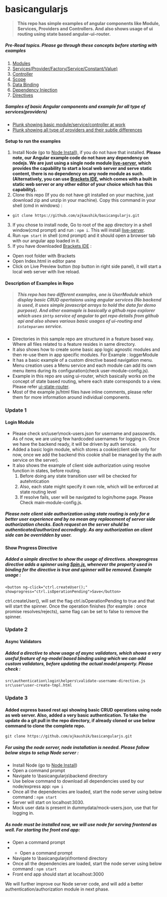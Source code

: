 # basicangularjs
> #### This repo has simple examples of angular components like Module, Services, Providers and Controllers. And also shows usage of ui routing using state based angular-ui-router.

##### Pre-Read topics. Please go through these concepts before starting with examples
>
1. [Modules](https://docs.angularjs.org/guide/module)
2. [Services(Provider/Factory/Service/Constant/Value)](https://docs.angularjs.org/guide/providers)
3. [Controller](https://docs.angularjs.org/guide/controller)
4. [Scope](https://docs.angularjs.org/guide/scope)
5. [Data Binding](https://docs.angularjs.org/guide/databinding)
6. [Dependency Injection](https://docs.angularjs.org/guide/di)
7. [Directives](https://docs.angularjs.org/guide/directive)

##### Samples of basic Angular components and example for all type of services(providers)
>
- [Plunk showing basic module/service/controller at work](http://plnkr.co/edit/T9srpUU7gmfKda0bhnvh?p=preview)
- [Plunk showing all type of providers and their subtle differences](http://plnkr.co/edit/JAVeweDD1AW4H0IiJ5kh?p=preview)

#### Setup to run the examples
>
1. Install Node (go to [Node Install](https://nodejs.org/en/download/)), if you do not have that installed. **Please note, our Angular example code do not have any dependency on nodejs. We are just using a single node module [live-server](https://github.com/tapio/live-server), which provides the capability to start a local web server and serve static content, there is no dependency on any node module as such. (Alternatively, you can use [Brackets IDE](http://brackets.io/), which comes with a built in static web server or any other editor of your choice which has this capability).**
2. Clone this repo (If you do not have git installed on your machine, just download zip and unzip in your machine). Copy this command in your shell (cmd in windows) : 
  - `git clone https://github.com/ajkaushik/basicangularjs.git`
3. If you chose to install node, Go to root of the app directory in a shell window(cmd prompt) and run : `npm i`. This will install [live-server](https://github.com/tapio/live-server).
4. Run `npm start` in shell (cmd prompt) and it should open a browser tab with our angular app loaded in it.
5. If you have downloaded [Brackets IDE](http://brackets.io/) :
  * Open root folder with Brackets
  * Open Index.html in editor pane
  * Click on Live Preview button (top button in right side panel), it will start a local web server with live reload.

#### Description of Examples in Repo
> ##### This repo has two different examples, one is UserModule which display basic CRUD opertaions using angular services (No backend is used, it uses simple javascript arrays to hold the data for demo purpose). And other examaple is basically a github repo explorer which uses `$http` service of angular to get repo details from github api and also shows various basic usages of ui-routing and `$stateparams` service.
- Directories in this sample repo are structured in a feature based way. Where all files related to a feature resides in same directory.
- It also shows how to create some basic app logic agnostic modules and then re-use them in app specific modules. For Example : loggerModule
- It has a basic example of a custom directive based navigation menu. Menu creation uses a Menu service and each module can add its own menu items during its configuration(check user-module-config.js).
- Example in this repo are using ui-router, which basically works on the concept of state based routing, where each state corresponds to a view. Please refer [ui-state-router](https://scotch.io/tutorials/angular-routing-using-ui-router).
- Most of the example js/html files have inline comments, please refer them for more information around individual components. 

### Update 1
> 
#### Login Module
- Please check src\user\mock-users.json for username and passowrds. As of now, we are using few hardcoded usernames for logging in. Once we have the backend ready, it will be driven by auth service.
- Added a basic login module, which stores a cookie(client side only for now, once we add the backend this cookie shall be managed by the auth service on the server).
- It also shows the example of client side authorization using resolve function in states, before routing.
  1. Before doing any state transition user will be checked for autehntication
  2. Also, each state might specify it own role, which will be enforced at state routing level
  3. If resolve fails, user will be navigated to login/home page. Please Check main-module-config.js.

##### Please note client side authorization using state routing is only for a better user experience and by no mean any replacement of server side authorization checks. Each request on the server shuld be authenticated/authorized accrodingly. As any authorization on client side can be overridden by user.

> 
#### Show Progress Directive
##### Added a simple directive to show the usage of directives. *showprogress* directive adds a spinner using *[Spin.js](http://fgnass.github.io/spin.js/)*, whenever the property used in binding for the directive is true and spinner will be removed. Example usage :
```
<button ng-click="ctrl.createUser();" showprogress="ctrl.isOperationPending">Save</button>
```
ctrl.createUser(), will set the flag ctrl.isOperationPending to true and that will start the spinner. Once the operation finishes (for example : once promise resolves/rejects), same flag can be set to false to remove the spinner.

### Update 2
>
#### Async Validators
##### Added a directive to show usage of async validators, which shows a very useful feature of ng-model based binding using which we can add custom validators, before updating the actual model property. Please check :
```
src\authentication\login\helpers\validate-username-directive.js
src\user\user-create-tmpl.html
```

### Update 3
>
#### Added express based rest api showing basic CRUD operations using node as web server. Also, added a very basic authentication. To take the update do a git pull in the repo directory, if already cloned or use below command to clone the complete repo.

`git clone https://github.com/ajkaushik/basicangularjs.git`

##### For using the node server, node installation is needed. Please follow below steps to setup Node server :
  -  Install Node (go to [Node Install](https://nodejs.org/en/download/))
  -  Open a command prompt
  -  Navigate to \basicangularjs\backend directory
  -  Use below command to download all dependencies used by our node/express app:
      `npm i`
  -  Once all the dependencies are loaded, start the node server using below command :
      `npm start`
  -  Server will start on localhost:3030.
  -  Mock user data is present in dummydata/mock-users.json, use that for logging in.

##### As node must be installed now, we will use node for serving frontend as well. For starting the front end app:
  - Open a command prompt
  -  -  Open a command prompt
  -  Navigate to \basicangularjs\frontend directory
  -  Once all the dependencies are loaded, start the node server using below command :
      `npm start`
  -  Front end app should start at localhost:3000

We will further improve our Node server code, and will add a better authentication/authorization module in next phase.

  




